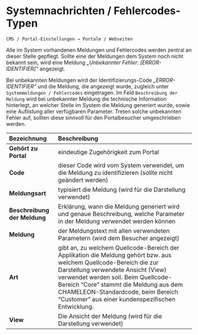 # Systemnachrichten / Fehlercodes-Typen

```text
CMS / Portal-Einstellungen → Portale / Webseiten
```

Alle im System vorhandenen Meldungen und Fehlercodes werden zentral an dieser Stelle gepflegt. Sollte eine der Meldungen dem System noch nicht bekannt sein, wird eine Meldung _„Unbekannter Fehler:_ _\[ERROR-IDENTIFIER\]“_ angezeigt.

Bei unbekannten Meldungen wird der Identifizierungs-Code _„ERROR-IDENTIFIER“_ und die Meldung, die angezeigt wurde, zugleich unter `Systemmeldungen / Fehlercodes` eingetragen. Im Feld `Beschreibung der Meldung` wird bei unbekannter Meldung die technische Information hinterlegt, an welcher Stelle im System die Meldung generiert wurde, sowie eine Auflistung aller verfügbaren Parameter. Treten solche unbekannten Fehler auf, sollten diese sinnvoll für den Portalbesucher umgeschrieben werden.

| Bezeichnung | Beschreibung |
| :--- | :--- |
| **Gehört zu Portal** | eindeutige Zugehörigkeit zum Portal |
| **Code** | dieser Code wird vom System verwendet, um die Meldung zu identifizieren \(sollte nicht geändert werden\) |
| **Meldungsart** | typisiert die Meldung \(wird für die Darstellung verwendet\) |
| **Beschreibung der Meldung** | Erklärung, wann die Meldung generiert wird und genaue Beschreibung, welche Parameter in der Meldung verwendet werden können |
| **Meldung** | der Meldungstext mit allen verwendeten Parametern \(wird dem Besucher angezeigt\) |
| **Art** | gibt an, zu welchem Quellcode-Bereich der Applikation die Meldung gehört bzw. aus welchem Quellcode-Bereich die zur Darstellung verwendete Ansicht \(View\) verwendet werden soll. Beim Quellcode-Bereich “Core” stammt die Meldung aus dem CHAMELEON-Standardcode, beim Bereich “Customer” aus einer kundenspezifischen Entwicklung. |
| **View** | Die Ansicht der Meldung \(wird für die Darstellung verwendet\) |


